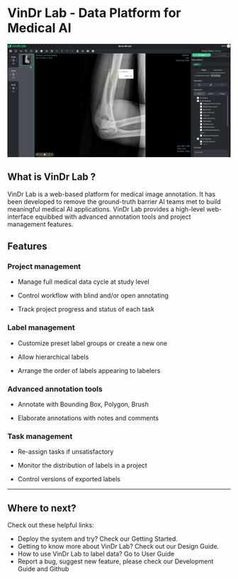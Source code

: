 # VinDr Lab - Data Platform for Medical AI

![VinDr Lab screenshot](img/vinlab_screenshot.png)
## What is VinDr Lab ?

VinDr Lab is a web-based platform for medical image annotation. It has been developed to remove the ground-truth barrier AI teams met to build meaningful medical AI applications. VinDr Lab provides a high-level web-interface equibbed with advanced annotation tools and project management features.

## Features

### Project management

- Manage full medical data cycle at study level

- Control workflow with blind and/or open annotating

- Track project progress and status of each task

### Label management

- Customize preset label groups or create a new one

- Allow hierarchical labels

- Arrange the order of labels appearing to labelers

### Advanced annotation tools

- Annotate with Bounding Box, Polygon, Brush

- Elaborate annotations with notes and comments

### Task management
- Re-assign tasks if unsatisfactory

- Monitor the distribution of labels in a project

- Control versions of exported labels 

---

## Where to next?

Check out these helpful links:

- Deploy the system and try? Check our Getting Started.
- Getting to know more about VinDr Lab? Check out our Design Guide.
- How to use VinDr Lab to label data? Go to User Guide
- Report a bug, suggest new feature, please check our Development Guide and Github

&nbsp;